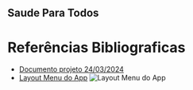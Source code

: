 
## Saude Para Todos ## 

# Referências Bibliograficas #
 - [Documento projeto 24/03/2024](https://docs.google.com/document/d/1wWBaW8Ufe1oIAvTALGnYgw5mmLLiG_8Tqyx6S2QLpJ0/edit?hl=pt-br)
 - [Layout Menu do App](https://github.com/CarlosGloria/ActionCODE/blob/main/aplication/src/main/java/com/saudeparatodos/App.java)
![Layout Menu do App ](https://github.com/CarlosGloria/ActionCODE/blob/main/img/Imagem%203d59afe1.jpg)
